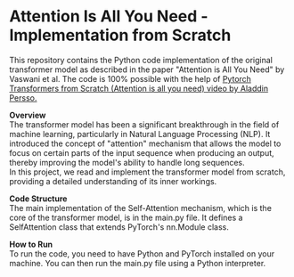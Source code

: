 # Attention Is All You Need - Implementation from Scratch

This repository contains the Python code implementation of the original transformer model as described in the paper "Attention is All You Need" by Vaswani et al. The code is 100% possible with the help of [Pytorch Transformers from Scratch (Attention is all you need) video by Aladdin Persso.](https://youtu.be/U0s0f995w14?si=6TvwkLpl9STPpzFy)

**Overview**  
The transformer model has been a significant breakthrough in the field of machine learning, particularly in Natural Language Processing (NLP). It introduced the concept of "attention" mechanism that allows the model to focus on certain parts of the input sequence when producing an output, thereby improving the model's ability to handle long sequences.  
In this project, we read and implement the transformer model from scratch, providing a detailed understanding of its inner workings.

**Code Structure**  
The main implementation of the Self-Attention mechanism, which is the core of the transformer model, is in the main.py file. It defines a SelfAttention class that extends PyTorch's nn.Module class.

**How to Run**  
To run the code, you need to have Python and PyTorch installed on your machine. You can then run the main.py file using a Python interpreter.